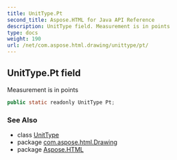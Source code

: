 ```yaml
---
title: UnitType.Pt
second_title: Aspose.HTML for Java API Reference
description: UnitType field. Measurement is in points
type: docs
weight: 190
url: /net/com.aspose.html.drawing/unittype/pt/
---
```

## UnitType.Pt field

Measurement is in points

```java
public static readonly UnitType Pt;
```

### See Also

* class [UnitType](../)
* package [com.aspose.html.Drawing](../../unittype/)
* package [Aspose.HTML](../../../)
